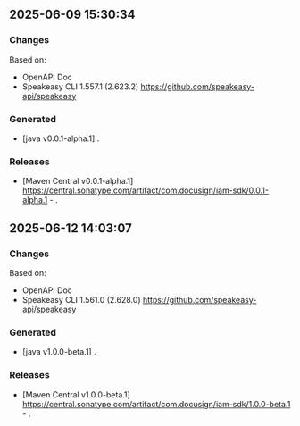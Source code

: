 ## 2025-06-09 15:30:34
### Changes
Based on:
- OpenAPI Doc  
- Speakeasy CLI 1.557.1 (2.623.2) https://github.com/speakeasy-api/speakeasy
### Generated
- [java v0.0.1-alpha.1] .
### Releases
- [Maven Central v0.0.1-alpha.1] https://central.sonatype.com/artifact/com.docusign/iam-sdk/0.0.1-alpha.1 - .


## 2025-06-12 14:03:07
### Changes
Based on:
- OpenAPI Doc  
- Speakeasy CLI 1.561.0 (2.628.0) https://github.com/speakeasy-api/speakeasy
### Generated
- [java v1.0.0-beta.1] .
### Releases
- [Maven Central v1.0.0-beta.1] https://central.sonatype.com/artifact/com.docusign/iam-sdk/1.0.0-beta.1 - .
